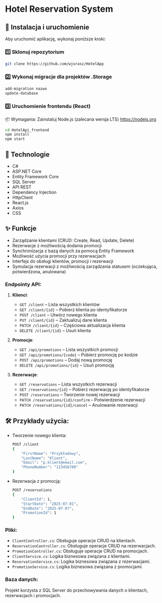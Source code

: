 
# Hotel Reservation System



## 🚀 Instalacja i uruchomienie  
Aby uruchomić aplikację, wykonaj poniższe kroki:

### 1️⃣ Sklonuj repozytorium
```bash
git clone https://github.com/wjurasz/HotelApp
```

### 2️⃣ Wykonaj migracje dla projektów .Storage
```bash
add-migration nazwa
update-database
```


### 3️⃣ Uruchomienie frontendu (React)
📦 Wymagania:
Zainstaluj Node.js (zalecana wersja LTS)
https://nodejs.org
```bash
cd HotelApi_frontend
npm install
npm start
```


## 🎯 Technologie  
- C#  
- ASP.NET Core  
- Entity Framework Core  
- SQL Server  
- API REST  
- Dependency Injection  
- HttpClient
- React.js
- Axios
- CSS

## ✨ Funkcje  
- Zarządzanie klientami (CRUD: Create, Read, Update, Delete)
- Rezerwacje z możliwością dodania promocji
- Synchronizacja z bazą danych za pomocą Entity Framework
- Możliwość użycia promocji przy rezerwacjach
- Interfejs do obsługi klientów, promocji i rezerwacji  
- Symulacja rezerwacji z możliwością zarządzania statusem (oczekująca, potwierdzona, anulowana)  

### Endpointy API:

1. **Klienci**:
    - `GET /client` – Lista wszystkich klientów
    - `GET /client/{id}` – Pobierz klienta po identyfikatorze
    - `POST /client` – Utwórz nowego klienta
    - `PUT /client/{id}` – Zaktualizuj dane klienta
    - `PATCH /client/{id}` – Częściowa aktualizacja klienta
    - `DELETE /client/{id}` – Usuń klienta

2. **Promocje**:
    - `GET /api/promotions` – Lista wszystkich promocji
    - `GET /api/promotions/{code}` – Pobierz promocję po kodzie
    - `POST /api/promotions` – Dodaj nową promocję
    - `DELETE /api/promotions/{id}` – Usuń promocję

3. **Rezerwacje**:
    - `GET /reservations` – Lista wszystkich rezerwacji
    - `GET /reservations/{id}` – Pobierz rezerwację po identyfikatorze
    - `POST /reservations` – Tworzenie nowej rezerwacji
    - `PATCH /reservations/{id}/confirm` – Potwierdzenie rezerwacji
    - `PATCH /reservations/{id}/cancel` – Anulowanie rezerwacji

## 🛠 Przykłady użycia:

- Tworzenie nowego klienta:
    ```bash
    POST /client
    {
        "FirstName": "Przykładowy",
        "LastName": "Klient",
        "Email": "p.klient@email.com",
        "PhoneNumber": "123456789"
    }
    ```

- Rezerwacja z promocją:
    ```bash
    POST /reservations
    {
        "ClientId": 1,
        "StartDate": "2025-07-01",
        "EndDate": "2025-07-07",
        "PromotionId": 1
    }
    ```

### Pliki:

- `ClientController.cs`: Obsługuje operacje CRUD na klientach.
- `ReservationController.cs`: Obsługuje operacje CRUD na rezerwacjach.
- `PromotionController.cs`: Obsługuje operacje CRUD na promocjach.
- `ClientService.cs`: Logika biznesowa związana z klientami.
- `ReservationService.cs`: Logika biznesowa związana z rezerwacjami.
- `PromotionService.cs`: Logika biznesowa związana z promocjami.


### Baza danych:
Projekt korzysta z SQL Server do przechowywania danych o klientach, rezerwacjach i promocjach.
